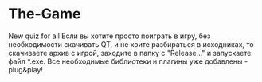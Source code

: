 # The-Game
New quiz for all
Если вы хотите просто поиграть в игру, без необходимости скачивать QT, и не хоите разбираться в исходниках, то скачиваете архив с игрой, заходите в папку с "Release..." и запускаете файл *.exe. Все необходимые библиотеки и плагины уже добавлены - plug&play!
